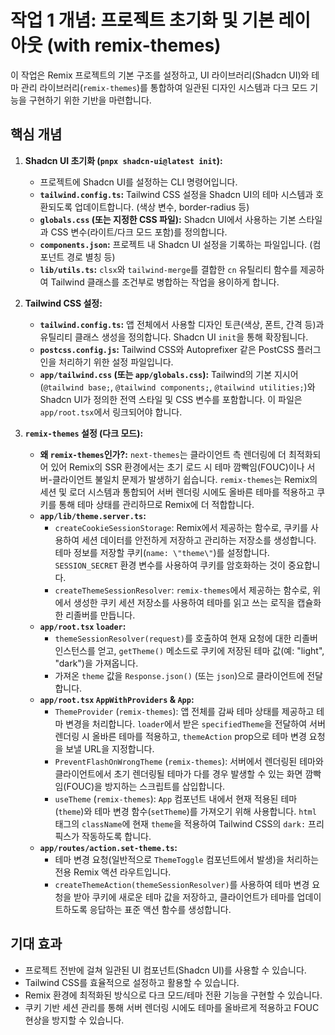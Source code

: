 # 작업 1 개념: 프로젝트 초기화 및 기본 레이아웃 (with remix-themes)

이 작업은 Remix 프로젝트의 기본 구조를 설정하고, UI 라이브러리(Shadcn UI)와 테마 관리 라이브러리(`remix-themes`)를 통합하여 일관된 디자인 시스템과 다크 모드 기능을 구현하기 위한 기반을 마련합니다.

## 핵심 개념

1.  **Shadcn UI 초기화 (`pnpx shadcn-ui@latest init`):**
    *   프로젝트에 Shadcn UI를 설정하는 CLI 명령어입니다.
    *   **`tailwind.config.ts`:** Tailwind CSS 설정을 Shadcn UI의 테마 시스템과 호환되도록 업데이트합니다. (색상 변수, border-radius 등)
    *   **`globals.css` (또는 지정한 CSS 파일):** Shadcn UI에서 사용하는 기본 스타일과 CSS 변수(라이트/다크 모드 포함)를 정의합니다.
    *   **`components.json`:** 프로젝트 내 Shadcn UI 설정을 기록하는 파일입니다. (컴포넌트 경로 별칭 등)
    *   **`lib/utils.ts`:** `clsx`와 `tailwind-merge`를 결합한 `cn` 유틸리티 함수를 제공하여 Tailwind 클래스를 조건부로 병합하는 작업을 용이하게 합니다.

2.  **Tailwind CSS 설정:**
    *   **`tailwind.config.ts`:** 앱 전체에서 사용할 디자인 토큰(색상, 폰트, 간격 등)과 유틸리티 클래스 생성을 정의합니다. Shadcn UI `init`을 통해 확장됩니다.
    *   **`postcss.config.js`:** Tailwind CSS와 Autoprefixer 같은 PostCSS 플러그인을 처리하기 위한 설정 파일입니다.
    *   **`app/tailwind.css` (또는 `app/globals.css`):** Tailwind의 기본 지시어(`@tailwind base;`, `@tailwind components;`, `@tailwind utilities;`)와 Shadcn UI가 정의한 전역 스타일 및 CSS 변수를 포함합니다. 이 파일은 `app/root.tsx`에서 링크되어야 합니다.

3.  **`remix-themes` 설정 (다크 모드):**
    *   **왜 `remix-themes`인가?:** `next-themes`는 클라이언트 측 렌더링에 더 최적화되어 있어 Remix의 SSR 환경에서는 초기 로드 시 테마 깜빡임(FOUC)이나 서버-클라이언트 불일치 문제가 발생하기 쉽습니다. `remix-themes`는 Remix의 세션 및 로더 시스템과 통합되어 서버 렌더링 시에도 올바른 테마를 적용하고 쿠키를 통해 테마 상태를 관리하므로 Remix에 더 적합합니다.
    *   **`app/lib/theme.server.ts`:**
        *   `createCookieSessionStorage`: Remix에서 제공하는 함수로, 쿠키를 사용하여 세션 데이터를 안전하게 저장하고 관리하는 저장소를 생성합니다. 테마 정보를 저장할 쿠키(`name: \"theme\"`)를 설정합니다. `SESSION_SECRET` 환경 변수를 사용하여 쿠키를 암호화하는 것이 중요합니다.
        *   `createThemeSessionResolver`: `remix-themes`에서 제공하는 함수로, 위에서 생성한 쿠키 세션 저장소를 사용하여 테마를 읽고 쓰는 로직을 캡슐화한 리졸버를 만듭니다.
    *   **`app/root.tsx` `loader`:**
        *   `themeSessionResolver(request)`를 호출하여 현재 요청에 대한 리졸버 인스턴스를 얻고, `getTheme()` 메소드로 쿠키에 저장된 테마 값(예: \"light\", \"dark\")을 가져옵니다.
        *   가져온 `theme` 값을 `Response.json()` (또는 `json`)으로 클라이언트에 전달합니다.
    *   **`app/root.tsx` `AppWithProviders` & `App`:**
        *   `ThemeProvider` (`remix-themes`): 앱 전체를 감싸 테마 상태를 제공하고 테마 변경을 처리합니다. `loader`에서 받은 `specifiedTheme`을 전달하여 서버 렌더링 시 올바른 테마를 적용하고, `themeAction` prop으로 테마 변경 요청을 보낼 URL을 지정합니다.
        *   `PreventFlashOnWrongTheme` (`remix-themes`): 서버에서 렌더링된 테마와 클라이언트에서 초기 렌더링될 테마가 다를 경우 발생할 수 있는 화면 깜빡임(FOUC)을 방지하는 스크립트를 삽입합니다.
        *   `useTheme` (`remix-themes`): `App` 컴포넌트 내에서 현재 적용된 테마(`theme`)와 테마 변경 함수(`setTheme`)를 가져오기 위해 사용합니다. `html` 태그의 `className`에 현재 `theme`을 적용하여 Tailwind CSS의 `dark:` 프리픽스가 작동하도록 합니다.
    *   **`app/routes/action.set-theme.ts`:**
        *   테마 변경 요청(일반적으로 `ThemeToggle` 컴포넌트에서 발생)을 처리하는 전용 Remix 액션 라우트입니다.
        *   `createThemeAction(themeSessionResolver)`를 사용하여 테마 변경 요청을 받아 쿠키에 새로운 테마 값을 저장하고, 클라이언트가 테마를 업데이트하도록 응답하는 표준 액션 함수를 생성합니다.

## 기대 효과

*   프로젝트 전반에 걸쳐 일관된 UI 컴포넌트(Shadcn UI)를 사용할 수 있습니다.
*   Tailwind CSS를 효율적으로 설정하고 활용할 수 있습니다.
*   Remix 환경에 최적화된 방식으로 다크 모드/테마 전환 기능을 구현할 수 있습니다.
*   쿠키 기반 세션 관리를 통해 서버 렌더링 시에도 테마를 올바르게 적용하고 FOUC 현상을 방지할 수 있습니다. 